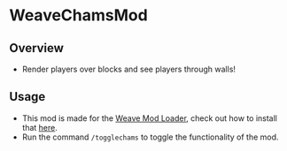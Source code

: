 # WeaveChamsMod
## Overview
- Render players over blocks and see players through walls!
## Usage
- This mod is made for the [Weave Mod Loader](https://github.com/Weave-MC/Weave-Loader), check out how to install that [here](https://github.com/Tryflle/WeaveInstallDocs).
- Run the command `/togglechams` to toggle the functionality of the mod.
